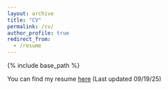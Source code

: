 ```yaml
---
layout: archive
title: "CV"
permalink: /cv/
author_profile: true
redirect_from:
  - /resume
---
```


{% include base_path %}

You can find my resume [here](https://drive.google.com/file/d/1eNafLBz_TqaiM8RUFWEi4J6JWB3gdUfS/view?usp=sharing) (Last updated 09/19/25)
